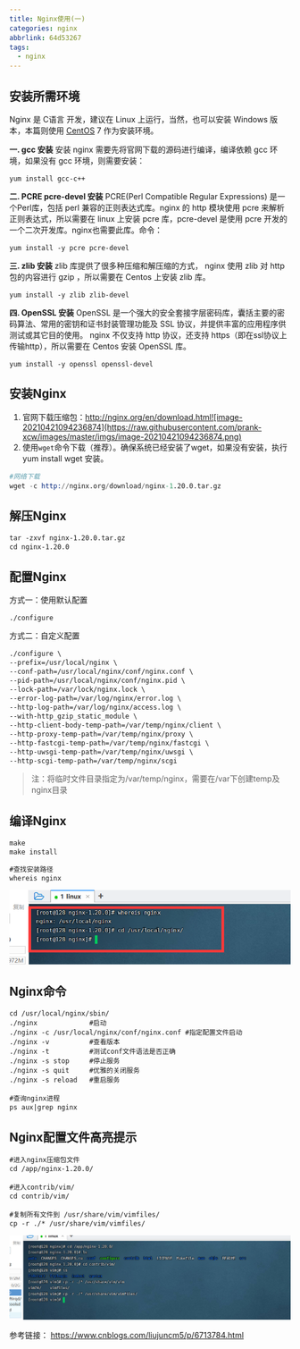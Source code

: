 ```yaml
---
title: Nginx使用(一)
categories: nginx
abbrlink: 64d53267
tags:
  - nginx
---
```




## 安装所需环境

Nginx 是 C语言 开发，建议在 Linux 上运行，当然，也可以安装 Windows 版本，本篇则使用 [CentOS](http://www.linuxidc.com/topicnews.aspx?tid=14) 7 作为安装环境。



**一. gcc 安装**
安装 nginx 需要先将官网下载的源码进行编译，编译依赖 gcc 环境，如果没有 gcc 环境，则需要安装：

```shell
yum install gcc-c++
```



**二. PCRE pcre-devel 安装**
PCRE(Perl Compatible Regular Expressions) 是一个Perl库，包括 perl 兼容的正则表达式库。nginx 的 http 模块使用 pcre 来解析正则表达式，所以需要在 linux 上安装 pcre 库，pcre-devel 是使用 pcre 开发的一个二次开发库。nginx也需要此库。命令：	

```shell
yum install -y pcre pcre-devel
```



**三. zlib 安装**
zlib 库提供了很多种压缩和解压缩的方式， nginx 使用 zlib 对 http 包的内容进行 gzip ，所以需要在 Centos 上安装 zlib 库。

```shell
yum install -y zlib zlib-devel
```



**四. OpenSSL 安装**
OpenSSL 是一个强大的安全套接字层密码库，囊括主要的密码算法、常用的密钥和证书封装管理功能及 SSL 协议，并提供丰富的应用程序供测试或其它目的使用。
nginx 不仅支持 http 协议，还支持 https（即在ssl协议上传输http），所以需要在 Centos 安装 OpenSSL 库。

```shell
yum install -y openssl openssl-devel
```



## 安装Nginx

1. 官网下载压缩包：http://nginx.org/en/download.html![image-20210421094236874](https://raw.githubusercontent.com/prank-xcw/images/master/imgs/image-20210421094236874.png)
2. 使用`wget`命令下载（推荐）。确保系统已经安装了wget，如果没有安装，执行 yum install wget 安装。

```s
#网络下载
wget -c http://nginx.org/download/nginx-1.20.0.tar.gz
```



## 解压Nginx

```shell
tar -zxvf nginx-1.20.0.tar.gz
cd nginx-1.20.0
```



## 配置Nginx

方式一：使用默认配置

```shell
./configure
```



方式二：自定义配置

```
./configure \
--prefix=/usr/local/nginx \
--conf-path=/usr/local/nginx/conf/nginx.conf \
--pid-path=/usr/local/nginx/conf/nginx.pid \
--lock-path=/var/lock/nginx.lock \
--error-log-path=/var/log/nginx/error.log \
--http-log-path=/var/log/nginx/access.log \
--with-http_gzip_static_module \
--http-client-body-temp-path=/var/temp/nginx/client \
--http-proxy-temp-path=/var/temp/nginx/proxy \
--http-fastcgi-temp-path=/var/temp/nginx/fastcgi \
--http-uwsgi-temp-path=/var/temp/nginx/uwsgi \
--http-scgi-temp-path=/var/temp/nginx/scgi
```

> 注：将临时文件目录指定为/var/temp/nginx，需要在/var下创建temp及nginx目录





## 编译Nginx

```
make
make install
```



```shell
#查找安装路径
whereis nginx
```

![image-20210421110806636](https://raw.githubusercontent.com/prank-xcw/images/master/imgs/image-20210421110806636.png)





## Nginx命令

```shell
cd /usr/local/nginx/sbin/
./nginx				#启动
./nginx -c /usr/local/nginx/conf/nginx.conf #指定配置文件启动
./nginx -v			#查看版本
./nginx -t			#测试conf文件语法是否正确
./nginx -s stop		#停止服务
./nginx -s quit		#优雅的关闭服务
./nginx -s reload	#重启服务

#查询nginx进程
ps aux|grep nginx

```





## Nginx配置文件高亮提示

```shell
#进入nginx压缩包文件
cd /app/nginx-1.20.0/

#进入contrib/vim/
cd contrib/vim/

#复制所有文件到 /usr/share/vim/vimfiles/
cp -r ./* /usr/share/vim/vimfiles/

```

![image-20210421114521303](https://raw.githubusercontent.com/prank-xcw/images/master/imgs/image-20210421114521303.png)





参考链接： https://www.cnblogs.com/liujuncm5/p/6713784.html
